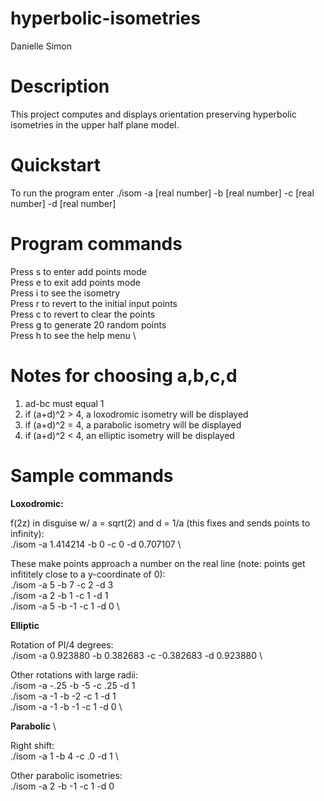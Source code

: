 # hyperbolic-isometries
Danielle Simon

# Description
This project computes and displays orientation preserving hyperbolic isometries in the upper half plane model.

# Quickstart
To run the program enter ./isom -a [real number] -b [real number] -c [real number] -d [real number]

# Program commands
Press s to enter add points mode \
Press e to exit add points mode \
Press i to see the isometry \
Press r to revert to the initial input points \
Press c to revert to clear the points \
Press g to generate 20 random points \
Press h to see the help menu \

# Notes for choosing a,b,c,d
1. ad-bc must equal 1
2. if (a+d)^2 > 4, a loxodromic isometry will be displayed
3. if (a+d)^2 = 4, a parabolic isometry will be displayed
4. if (a+d)^2 < 4, an elliptic isometry will be displayed

# Sample commands

**Loxodromic:**

f(2z) in disguise w/ a = sqrt(2) and d = 1/a (this fixes and sends points to infinity): \
./isom -a 1.414214 -b 0 -c 0 -d 0.707107 \

These make points approach a number on the real line (note: points get infititely close to a y-coordinate of 0): \
./isom -a 5 -b 7 -c 2 -d 3 \
./isom -a 2 -b 1 -c 1 -d 1 \
./isom -a 5 -b -1 -c 1 -d 0 \

**Elliptic**

Rotation of PI/4 degrees: \
./isom -a 0.923880 -b 0.382683 -c -0.382683 -d 0.923880 \

Other rotations with large radii: \
./isom -a -.25 -b -5 -c .25 -d 1 \
./isom -a -1 -b -2 -c 1 -d 1 \
./isom -a -1 -b -1 -c 1 -d 0 \

**Parabolic** \

Right shift: \
./isom -a 1 -b 4 -c .0 -d 1 \

Other parabolic isometries: \
./isom -a 2 -b -1 -c 1 -d 0
